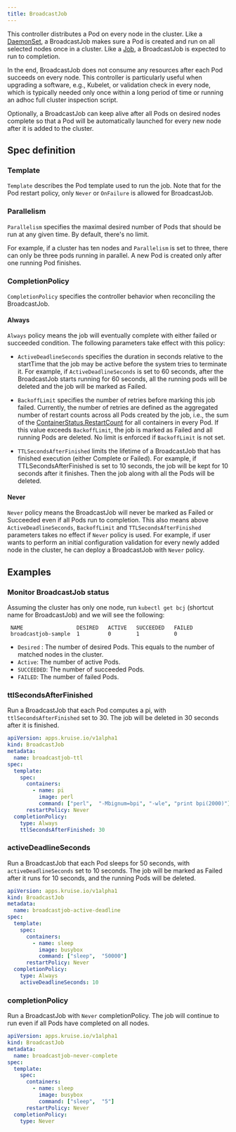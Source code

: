 ```yaml
---
title: BroadcastJob
---
```


This controller distributes a Pod on every node in the cluster.
Like a [DaemonSet](https://kubernetes.io/docs/concepts/workloads/controllers/daemonset/),
a BroadcastJob makes sure a Pod is created and run on all selected nodes once in a cluster.
Like a [Job](https://kubernetes.io/docs/concepts/workloads/controllers/jobs-run-to-completion/),
a BroadcastJob is expected to run to completion.  

In the end, BroadcastJob does not consume any resources after each Pod succeeds on every node.
This controller is particularly useful when upgrading a software, e.g., Kubelet, or validation check
in every node, which is typically needed only once within a long period of time or
running an adhoc full cluster inspection script.

Optionally, a BroadcastJob can keep alive after all Pods on desired nodes complete
so that a Pod will be automatically launched for every new node after it is added to the cluster.
  
## Spec definition

### Template

`Template` describes the Pod template used to run the job.
Note that for the Pod restart policy, only `Never` or `OnFailure` is allowed for BroadcastJob.

### Parallelism

`Parallelism` specifies the maximal desired number of Pods that should be run at
any given time. By default, there's no limit.

For example, if a cluster has ten nodes and `Parallelism` is set to three, there can only be
three pods running in parallel. A new Pod is created only after one running Pod finishes.

### CompletionPolicy

`CompletionPolicy` specifies the controller behavior when reconciling the BroadcastJob.

#### Always

`Always` policy means the job will eventually complete with either failed or succeeded
condition. The following parameters take effect with this policy:

- `ActiveDeadlineSeconds` specifies the duration in seconds relative to the startTime
  that the job may be active before the system tries to terminate it.
  For example, if `ActiveDeadlineSeconds` is set to 60 seconds, after the BroadcastJob starts
  running for 60 seconds, all the running pods will be deleted and the job will be marked
  as Failed.

- `BackoffLimit` specifies the number of retries before marking this job failed.
  Currently, the number of retries are defined as the aggregated number of restart
  counts across all Pods created by the job, i.e., the sum of the
  [ContainerStatus.RestartCount](https://github.com/kruiseio/kruise/blob/d61c12451d6a662736c4cfc48682fa75c73adcbc/vendor/k8s.io/api/core/v1/types.go#L2314)
  for all containers in every Pod.  If this value exceeds `BackoffLimit`, the job is marked
  as Failed and all running Pods are deleted. No limit is enforced if `BackoffLimit` is
  not set.

- `TTLSecondsAfterFinished` limits the lifetime of a BroadcastJob that has finished execution
  (either Complete or Failed). For example, if TTLSecondsAfterFinished is set to 10 seconds,
  the job will be kept for 10 seconds after it finishes. Then the job along with all the Pods
  will be deleted.

#### Never

`Never` policy means the BroadcastJob will never be marked as Failed or Succeeded even if
all Pods run to completion. This also means above `ActiveDeadlineSeconds`, `BackoffLimit`
and `TTLSecondsAfterFinished` parameters takes no effect if `Never` policy is used.
For example, if user wants to perform an initial configuration validation for every newly
added node in the cluster, he can deploy a BroadcastJob with `Never` policy.

## Examples

### Monitor BroadcastJob status

 Assuming the cluster has only one node, run `kubectl get bcj` (shortcut name for BroadcastJob) and
 we will see the following:

```shell
 NAME                 DESIRED   ACTIVE   SUCCEEDED   FAILED
 broadcastjob-sample  1         0        1           0
```

- `Desired` : The number of desired Pods. This equals to the number of matched nodes in the cluster.
- `Active`: The number of active Pods.
- `SUCCEEDED`: The number of succeeded Pods.
- `FAILED`: The number of failed Pods.

### ttlSecondsAfterFinished

Run a BroadcastJob that each Pod computes a pi, with `ttlSecondsAfterFinished` set to 30.
The job will be deleted in 30 seconds after it is finished.

```yaml
apiVersion: apps.kruise.io/v1alpha1
kind: BroadcastJob
metadata:
  name: broadcastjob-ttl
spec:
  template:
    spec:
      containers:
        - name: pi
          image: perl
          command: ["perl",  "-Mbignum=bpi", "-wle", "print bpi(2000)"]
      restartPolicy: Never
  completionPolicy:
    type: Always
    ttlSecondsAfterFinished: 30
```

### activeDeadlineSeconds

Run a BroadcastJob that each Pod sleeps for 50 seconds, with `activeDeadlineSeconds` set to 10 seconds.
The job will be marked as Failed after it runs for 10 seconds, and the running Pods will be deleted.

```yaml
apiVersion: apps.kruise.io/v1alpha1
kind: BroadcastJob
metadata:
  name: broadcastjob-active-deadline
spec:
  template:
    spec:
      containers:
        - name: sleep
          image: busybox
          command: ["sleep",  "50000"]
      restartPolicy: Never
  completionPolicy:
    type: Always
    activeDeadlineSeconds: 10
```

### completionPolicy

Run a BroadcastJob with `Never` completionPolicy. The job will continue to run even if all Pods
have completed on all nodes.

```yaml
apiVersion: apps.kruise.io/v1alpha1
kind: BroadcastJob
metadata:
  name: broadcastjob-never-complete
spec:
  template:
    spec:
      containers:
        - name: sleep
          image: busybox
          command: ["sleep",  "5"]
      restartPolicy: Never
  completionPolicy:
    type: Never
```
